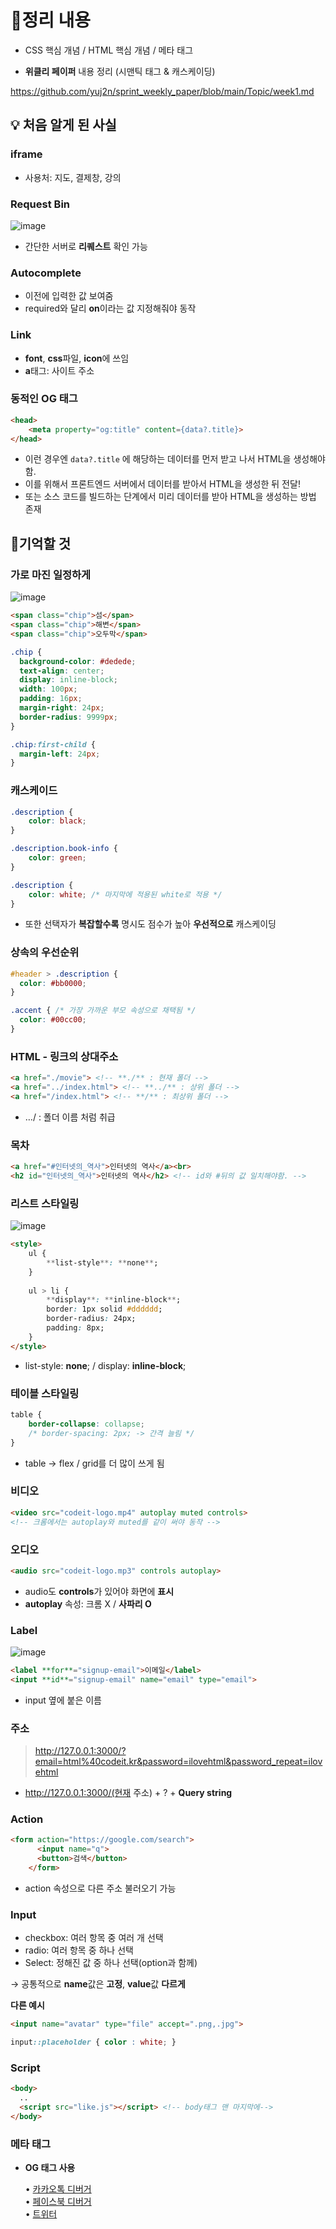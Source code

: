 # 📝정리 내용
- CSS 핵심 개념 / HTML 핵심 개념 / 메타 태그

- **위클리 페이퍼** 내용 정리 (시맨틱 태그 & 캐스케이딩)

https://github.com/yuj2n/sprint_weekly_paper/blob/main/Topic/week1.md

## 💡 처음 알게 된 사실

### iframe

- 사용처: 지도, 결제창, 강의

### Request Bin

![image](https://github.com/user-attachments/assets/74a34dcb-9ff2-4bbf-9c16-a663edfcd088)


- 간단한 서버로 **리퀘스트** 확인 가능

### Autocomplete

- 이전에 입력한 값 보여줌
- required와 달리 **on**이라는 값 지정해줘야 동작

### Link

- **font**, **css**파일, **icon**에 쓰임
- **a**태그: 사이트 주소

### 동적인 OG 태그

```html
<head>
    <meta property="og:title" content={data?.title}>
</head>
```

- 이런 경우엔 `data?.title` 에 해당하는 데이터를 먼저 받고 나서 HTML을 생성해야 함.
- 이를 위해서 프론트엔드 서버에서 데이터를 받아서 HTML을 생성한 뒤 전달!
- 또는 소스 코드를 빌드하는 단계에서 미리 데이터를 받아 HTML을 생성하는 방법 존재

## 📌기억할 것

### 가로 마진 일정하게

![image](https://github.com/user-attachments/assets/f8051b66-573a-42ca-b519-84d7ca385229)


```html
<span class="chip">섬</span>
<span class="chip">해변</span>
<span class="chip">오두막</span>
```

```css
.chip {
  background-color: #dedede;
  text-align: center;
  display: inline-block;
  width: 100px;
  padding: 16px;
  margin-right: 24px;
  border-radius: 9999px;
}

.chip:first-child {
  margin-left: 24px;
}
```

### 캐스케이드

```css
.description {
	color: black;
}

.description.book-info {
	color: green;
}

.description {
	color: white; /* 마지막에 적용된 white로 적용 */
}
```

- 또한 선택자가 **복잡할수록** 명시도 점수가 높아 **우선적으로** 캐스케이딩

### 상속의 우선순위

```css
#header > .description {
  color: #bb0000;
}

.accent { /* 가장 가까운 부모 속성으로 채택됨 */
  color: #00cc00;
}
```

### HTML - 링크의 상대주소

```html
<a href="./movie"> <!-- **./** : 현재 폴더 -->
<a href="../index.html"> <!-- **../** : 상위 폴더 -->
<a href="/index.html"> <!-- **/** : 최상위 폴더 -->
```

- …/ : 폴더 이름 처럼 취급

### 목차

```html
<a href="#인터넷의_역사">인터넷의 역사</a><br>
<h2 id="인터넷의_역사">인터넷의 역사</h2> <!-- id와 #뒤의 값 일치해야함. -->
```

### 리스트 스타일링

![image](https://github.com/user-attachments/assets/91c26dd8-afcc-4ff8-946f-9a4a442b1ace)


```html
<style>
	ul {
		**list-style**: **none**;
	}
	
	ul > li {
		**display**: **inline-block**;
		border: 1px solid #dddddd;
		border-radius: 24px;
		padding: 8px;
	}
</style>
```

- list-style: **none**; / display: **inline-block**;

### 테이블 스타일링

```css
table {
	border-collapse: collapse; 
	/* border-spacing: 2px; -> 간격 늘림 */
}
```

- table → flex / grid를 더 많이 쓰게 됨

### 비디오

```html
<video src="codeit-logo.mp4" autoplay muted controls>
<!-- 크롬에서는 autoplay와 muted를 같이 써야 동작 -->
```

### 오디오

```html
<audio src="codeit-logo.mp3" controls autoplay>
```

- audio도 **controls**가 있어야 화면에 **표시**
- **autoplay** 속성: 크롬 X / **사파리 O**

### Label

![image](https://github.com/user-attachments/assets/448c40e1-5632-4683-80e5-896dae556ed2)


```html
<label **for**="signup-email">이메일</label>
<input **id**="signup-email" name="email" type="email">
```

- input 옆에 붙은 이름

### 주소

> http://127.0.0.1:3000/?email=html%40codeit.kr&password=ilovehtml&password_repeat=ilovehtml
> 
- http://127.0.0.1:3000/(현재 주소) + ? + **Query string**

### Action

```html
<form action="https://google.com/search">
      <input name="q">
      <button>검색</button>
    </form>
```

- action 속성으로 다른 주소 불러오기 가능

### Input

- checkbox: 여러 항목 중 여러 개 선택
- radio: 여러 항목 중 하나 선택
- Select: 정해진 값 중 하나 선택(option과 함께)

→ 공통적으로 **name**값은 **고정**, **value**값 **다르게**

**다른 예시**

```html
<input name="avatar" type="file" accept=".png,.jpg">
```

```css
input::placeholder { color : white; }
```

### Script

```html
<body>
  ..
  <script src="like.js"></script> <!-- body태그 맨 마지막에-->
</body>
```

### 메타 태그

- **OG 태그 사용**
  
  • [카카오톡 디버거](https://developers.kakao.com/tool/debugger/sharing) <br>
  • [페이스북 디버거](https://developers.facebook.com/tools/debug/)  <br>
  • [트위터](https://cards-dev.twitter.com/validator)  <br>
